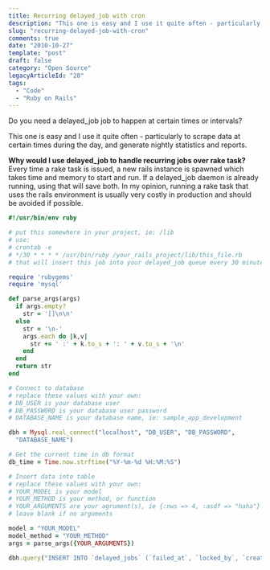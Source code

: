 ```yaml
---
title: Recurring delayed_job with cron
description: "This one is easy and I use it quite often - particularly to scrape data at certain times during the day, and generate nightly statistics and reports."
slug: "recurring-delayed-job-with-cron"
comments: true
date: "2010-10-27"
template: "post"
draft: false
category: "Open Source"
legacyArticleId: "28"
tags:
  - "Code"
  - "Ruby on Rails"
---
```


Do you need a delayed_job job to happen at certain times or intervals?

This one is easy and I use it quite often - particularly to scrape data at certain times during the day, and generate nightly statistics and reports.

**Why would I use delayed_job to handle recurring jobs over rake task?**
Every time a rake task is issued, a new rails instance is spawned which takes time and memory to start and run. If a delayed_job daemon is already running, using that will save both. In my opinion, running a rake task that uses the rails environment is usually very costly in production and should be avoided if possible.

```ruby
#!/usr/bin/env ruby

# put this somewhere in your project, ie: /lib
# use:
# crontab -e
# */30 * * * * /usr/bin/ruby /your_rails_project/lib/this_file.rb
# that will insert this job into your delayed_job queue every 30 minutes.

require 'rubygems'
require 'mysql'

def parse_args(args)
  if args.empty?
    str = '[]\n\n'
  else
    str = '\n-'
    args.each do |k,v|
      str += ' :' + k.to_s + ': ' + v.to_s + '\n'
    end
  end
  return str
end

# Connect to database
# replace these values with your own:
# DB_USER is your database user
# DB_PASSWORD is your database user password
# DATABASE_NAME is your database name, ie: sample_app_development

dbh = Mysql.real_connect("localhost", "DB_USER", "DB_PASSWORD",
  "DATABASE_NAME")

# Get the current time in db format
db_time = Time.now.strftime("%Y-%m-%d %H:%M:%S")

# Insert data into table
# replace these values with your own:
# YOUR_MODEL is your model
# YOUR_METHOD is your method, or function
# YOUR_ARGUMENTS are your agrument(s), ie {:nws => 4, :asdf => "haha"}
# leave blank if no arguments

model = "YOUR_MODEL"
model_method = "YOUR_METHOD"
args = parse_args({YOUR_ARGUMENTS})

dbh.query("INSERT INTO `delayed_jobs` (`failed_at`, `locked_by`, `created_at`, `handler`, `updated_at`, `priority`, `run_at`, `attempts`, `locked_at`, `last_error`) VALUES(NULL, NULL, '#{db_time}', '--- !ruby/struct:Delayed::PerformableMethod \nobject: LOAD;#{model}\nmethod: :#{model_method}\nargs: #{args}', '#{db_time}', 0, '#{db_time}', 0, NULL, NULL)")
```